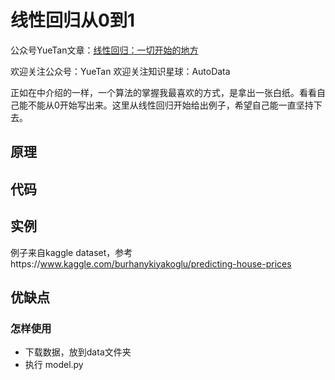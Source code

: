 # 线性回归从0到1

公众号YueTan文章：[线性回归：一切开始的地方](https://mp.weixin.qq.com/s/7XAtXzB-doAfGgqWONcVsQ)

欢迎关注公众号：YueTan
欢迎关注知识星球：AutoData

正如在[]()中介绍的一样，一个算法的掌握我最喜欢的方式，是拿出一张白纸。看看自己能不能从0开始写出来。这里从线性回归开始给出例子，希望自己能一直坚持下去。

## 原理

## 代码

## 实例
例子来自kaggle dataset，参考https://www.kaggle.com/burhanykiyakoglu/predicting-house-prices

## 优缺点

### 怎样使用
- 下载数据，放到data文件夹
- 执行 model.py